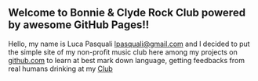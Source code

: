## Welcome to Bonnie & Clyde Rock Club powered by awesome GitHub Pages!!

Hello, my name is Luca Pasquali <lpasquali@gmail.com> and I decided to put the simple site of my non-profit music club here among my projects on [github.com](https://github.com/lpasquali) to learn at best mark down language, getting feedbacks from real humans drinking at my [Club](http://bonnieandclyde.club)
